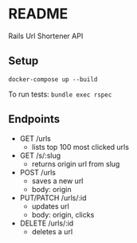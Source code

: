 # README

Rails Url Shortener API

## Setup

`docker-compose up --build`

To run tests: `bundle exec rspec`

## Endpoints

* GET /urls
  * lists top 100 most clicked urls
* GET /s/:slug
  * returns origin url from slug
* POST /urls
  * saves a new url
  * body: origin
* PUT/PATCH /urls/:id
  * updates url
  * body: origin, clicks
* DELETE /urls/:id
  * deletes a url
